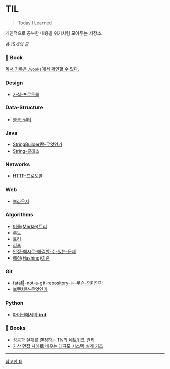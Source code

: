 
# TIL
> Today I Learned

개인적으로 공부한 내용을 위키처럼 모아두는 저장소.

_총 15개의 글_

### 📖 Book
[독서 기록은 `/Books`에서 확인할 수 있다.](https://github.com/river20s/TIL/tree/main/Books)

### Design
- [가십-프로토콜](https://github.com/river20s/TIL/blob/main/Design/가십-프로토콜.md)
### Data-Structure
- [블룸-필터](https://github.com/river20s/TIL/blob/main/Data-Structure/블룸-필터.md)
### Java
- [StringBuilder란-무엇인가](https://github.com/river20s/TIL/blob/main/Java/StringBuilder란-무엇인가.md)
- [String-클래스](https://github.com/river20s/TIL/blob/main/Java/String-클래스.md)
### Networks
- [HTTP-프로토콜](https://github.com/river20s/TIL/blob/main/Networks/HTTP-프로토콜.md)
### Web
- [브라우저](https://github.com/river20s/TIL/blob/main/Web/브라우저.md)
### Algorithms
- [머클(Merkle)트리](https://github.com/river20s/TIL/blob/main/Algorithms/머클(Merkle)트리.md)
- [루트](https://github.com/river20s/TIL/blob/main/Algorithms/루트.md)
- [트리](https://github.com/river20s/TIL/blob/main/Algorithms/트리.md)
- [리프](https://github.com/river20s/TIL/blob/main/Algorithms/리프.md)
- [안정-해시로-해결할-수-있는-문제](https://github.com/river20s/TIL/blob/main/Algorithms/안정-해시로-해결할-수-있는-문제.md)
- [해싱(Hashing)이란](https://github.com/river20s/TIL/blob/main/Algorithms/해싱(Hashing)이란.md)
### Git
- [fatal-not-a-git-repository-는-무슨-의미인가](https://github.com/river20s/TIL/blob/main/Git/fatal-not-a-git-repository-는-무슨-의미인가.md)
- [브랜치란-무엇인가](https://github.com/river20s/TIL/blob/main/Git/브랜치란-무엇인가.md)
### Python
- [파이썬에서의-__init__](https://github.com/river20s/TIL/blob/main/Python/파이썬에서의-__init__.md)

### 📖 Books

- [성공과 실패를 결정하는 1%의 네트워크 관리](https://github.com/river20s/TIL/tree/main/Books/HowNetworksWork#readme)
- [가상 면접 사례로 배우는 대규모 시스템 설계 기초](https://github.com/river20s/TIL/tree/main/Books/System%20Design%20Interview)

---
[참고한 til](https://github.com/jbranchaud/til)

